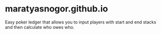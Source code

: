 # maratyasnogor.github.io

Easy poker ledger that allows you to input players with start and end stacks and then calculate who owes who.
